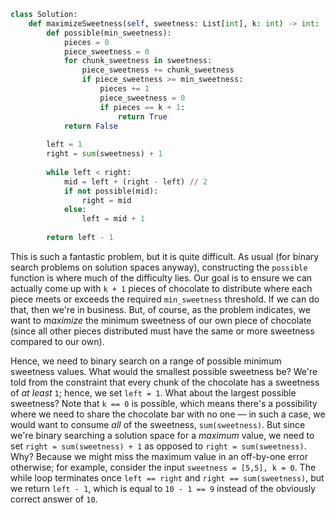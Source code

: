 ```python
class Solution:
    def maximizeSweetness(self, sweetness: List[int], k: int) -> int:
        def possible(min_sweetness):
            pieces = 0
            piece_sweetness = 0
            for chunk_sweetness in sweetness:
                piece_sweetness += chunk_sweetness
                if piece_sweetness >= min_sweetness:
                    pieces += 1
                    piece_sweetness = 0
                    if pieces == k + 1:
                        return True
            return False
        
        left = 1
        right = sum(sweetness) + 1
        
        while left < right:
            mid = left + (right - left) // 2
            if not possible(mid):
                right = mid
            else:
                left = mid + 1
                
        return left - 1
```

This is such a fantastic problem, but it is quite difficult. As usual (for binary search problems on solution spaces anyway), constructing the `possible` function is where much of the difficulty lies. Our goal is to ensure we can actually come up with `k + 1` pieces of chocolate to distribute where each piece meets or exceeds the required `min_sweetness` threshold. If we can do that, then we're in business. But, of course, as the problem indicates, we want to *maximize* the minimum sweetness of our own piece of chocolate (since all other pieces distributed must have the same or more sweetness compared to our own).

Hence, we need to binary search on a range of possible minimum sweetness values. What would the smallest possible sweetness be? We're told from the constraint that every chunk of the chocolate has a sweetness of *at least* `1`; hence, we set `left = 1`. What about the largest possible sweetness? Note that `k == 0` is possible, which means there's a possibility where we need to share the chocolate bar with no one &#8212; in such a case, we would want to consume *all* of the sweetness, `sum(sweetness)`. But since we're binary searching a solution space for a *maximum* value, we need to set `right = sum(sweetness) + 1` as opposed to `right = sum(sweetness)`. Why? Because we might miss the maximum value in an off-by-one error otherwise; for example, consider the input `sweetness = [5,5], k = 0`. The while loop terminates once `left == right` and `right == sum(sweetness)`, but we return `left - 1`, which is equal to `10 - 1 == 9` instead of the obviously correct answer of `10`.